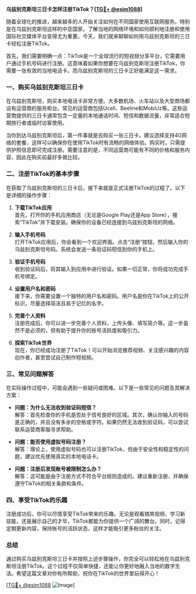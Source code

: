 **乌兹别克斯坦三日卡怎样注册TikTok？[[TG💪+ @esim1088](https://t.me/s/esim1088)]**

随着全球化的推进，越来越多的人开始关注如何在不同国家使用互联网服务。特别是在乌兹别克斯坦这样的中亚国家，了解当地的网络环境和如何顺利地注册和使用国际社交媒体平台变得尤为重要。今天，我们就来聊聊如何用乌兹别克斯坦的三日卡轻松注册TikTok。

首先，我们需要明确一点：TikTok是一个全球流行的短视频分享平台，它需要用户通过手机号码进行注册。这意味着如果你想要在乌兹别克斯坦注册TikTok，你需要一张有效的当地电话卡。而乌兹别克斯坦的三日卡正好能满足这一需求。

### 一、购买乌兹别克斯坦三日卡

在乌兹别克斯坦，购买本地电话卡非常方便。大多数机场、火车站以及大型商场都设有运营商的服务柜台。常见的运营商包括Ucell、Beeline和MobiUz等。这些运营商提供的三日卡通常包含一定量的本地通话时间、短信和数据流量，非常适合短期旅行者或临时访客使用。

当你到达乌兹别克斯坦后，第一件事就是去购买一张三日卡。建议选择支持4G网络的套餐，这样可以确保你在使用TikTok时有流畅的网络体验。购买时，只需提供护照信息即可完成注册。需要注意的是，不同运营商可能有不同的价格和服务内容，因此在购买前最好多做比较。

### 二、注册TikTok的基本步骤

在获取了乌兹别克斯坦的三日卡后，接下来就是正式注册TikTok的过程了。以下是详细的操作步骤：

1. **下载TikTok应用**  
   首先，打开你的手机应用商店（无论是Google Play还是App Store），搜索“TikTok”并下载安装。确保你的设备已经连接到乌兹别克斯坦的网络。

2. **输入手机号码**  
   打开TikTok应用后，你会看到一个欢迎界面。点击“注册”按钮，然后输入你的乌兹别克斯坦号码。系统会发送一条验证码短信到你的手机上。

3. **验证手机号码**  
   收到验证码后，将其输入到应用中进行验证。如果一切正常，你将成功完成手机号绑定。

4. **设置用户名和密码**  
   接下来，你需要设置一个独特的用户名和密码。用户名是你在TikTok上的公开标识，尽量选择简洁且易于记忆的名字。

5. **完善个人资料**  
   注册完成后，你可以进一步完善个人资料，上传头像、填写简介等。这一步虽然不是必须的，但有助于提升你的账号活跃度和吸引力。

6. **探索TikTok世界**  
   现在，你已经成功注册了TikTok！可以开始浏览推荐视频、关注感兴趣的内容创作者，甚至尝试自己制作短视频。

### 三、常见问题解答

在实际操作过程中，可能会遇到一些疑问或困难。以下是一些常见的问题及其解决方案：

- **问题：为什么无法收到验证码短信？**  
  解答：首先检查你的手机是否处于信号良好的区域。其次，确认你输入的号码是正确的，并且没有多余的空格或字符。如果仍然无法收到验证码，可以尝试联系运营商客服寻求帮助。

- **问题：能否使用虚拟号码注册？**  
  解答：理论上，使用虚拟号码也可以注册TikTok，但由于安全性和稳定性的问题，建议优先使用真实的本地电话卡。

- **问题：注册后发现账号被限制怎么办？**  
  解答：这可能是由于注册方式不符合平台规则造成的。建议重新注册，并确保遵守TikTok的相关条款和条件。

### 四、享受TikTok的乐趣

注册成功后，你可以尽情享受TikTok带来的乐趣。无论是观看搞笑视频、学习新技能，还是展示自己的才华，TikTok都能为你提供一个广阔的舞台。同时，记得定期更新内容，保持账号的活跃状态，这样才能吸引更多粉丝的关注。

### 总结

通过购买乌兹别克斯坦三日卡并按照上述步骤操作，你完全可以轻松地在乌兹别克斯坦注册TikTok。这个过程不仅简单快捷，还能让你更好地融入当地的数字生活。希望这篇文章对你有所帮助，祝你在TikTok的世界里玩得开心！

[[TG💪+ @esim1088](https://t.me/s/esim1088) ![Image](https://i.postimg.cc/4NQfJmqS/Snipaste-2025-05-13-00-14-12.png)]